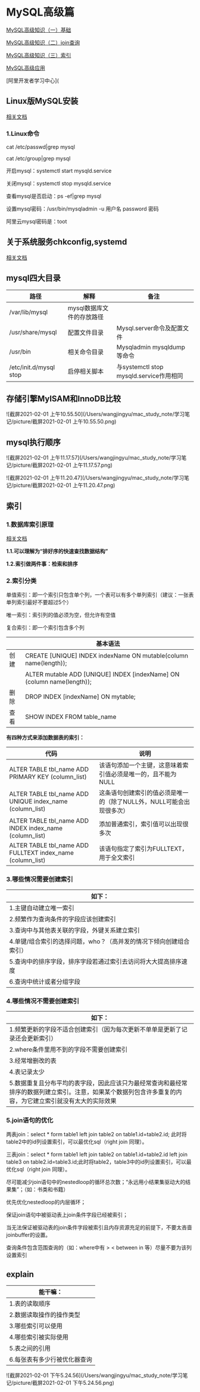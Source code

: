 # MySQL高级篇

[MySQL高级知识（一）基础](https://www.cnblogs.com/developer_chan/p/9205401.html)

[MySQL高级知识（二）join查询](https://www.cnblogs.com/developer_chan/p/9207687.html)

[MySQL高级知识（三）索引](https://www.cnblogs.com/developer_chan/p/9208404.html)



[MySQL高级应用](https://developer.aliyun.com/course/1762)

[阿里开发者学习中心](

## Linux版MySQL安装

[相关文档](https://blog.csdn.net/qq_45441466/article/details/109670194)

### 1.Linux命令

cat /etc/passwd|grep mysql

cat /etc/group|grep mysql

开启mysql：systemctl start mysqld.service

关闭mysql：systemctl stop mysqld.service

查看mysql是否启动：ps -ef|grep mysql

设置mysql密码：/usr/bin/mysqladmin -u 用户名 password 密码



阿里云mysql密码是：toot



## 关于系统服务chkconfig,systemd

[相关文档](https://blog.csdn.net/wash168/article/details/78495512)



## mysql四大目录

| 路径                   | 解释                      | 备注                                    |
| ---------------------- | ------------------------- | --------------------------------------- |
| /var/lib/mysql         | mysql数据库文件的存放路径 |                                         |
| /usr/share/mysql       | 配置文件目录              | Mysql.server命令及配置文件              |
| /usr/bin               | 相关命令目录              | Mysqladmin mysqldump等命令              |
| /etc/init.d/mysql stop | 启停相关脚本              | 与systemctl stop mysqld.service作用相同 |



## 存储引擎MyISAM和InnoDB比较

![截屏2021-02-01 上午10.55.50](/Users/wangjingyu/mac_study_note/学习笔记/picture/截屏2021-02-01 上午10.55.50.png)



## mysql执行顺序

![截屏2021-02-01 上午11.17.57](/Users/wangjingyu/mac_study_note/学习笔记/picture/截屏2021-02-01 上午11.17.57.png)

![截屏2021-02-01 上午11.20.47](/Users/wangjingyu/mac_study_note/学习笔记/picture/截屏2021-02-01 上午11.20.47.png)

## 索引

### 1.数据库索引原理

[相关文档](https://www.cnblogs.com/aspwebchh/p/6652855.html)

**1.1.可以理解为“排好序的快速查找数据结构”**

**1.2.索引做两件事：检索和排序**



### 2.索引分类

单值索引：即一个索引只包含单个列，一个表可以有多个单列索引（建议：一张表单列索引最好不要超过5个）

唯一索引：索引列的值必须为空，但允许有空值

复合索引：即一个索引包含多个列

|      | 基本语法                                                     |
| ---- | ------------------------------------------------------------ |
| 创建 | CREATE [UNIQUE] INDEX indexName ON mutable(column name(length)); |
|      | ALTER mutable ADD [UNIQUE] INDEX [indexName] ON (column name(length)); |
| 删除 | DROP INDEX [indexName] ON mytable;                           |
| 查看 | SHOW INDEX FROM table_name                                   |



**有四种方式来添加数据表的索引：**

| 代码                                                       | 说明                                                         |
| ---------------------------------------------------------- | ------------------------------------------------------------ |
| ALTER TABLE tbl_name ADD PRIMARY KEY (column_list)         | 该语句添加一个主键，这意味着索引值必须是唯一的，且不能为NULL |
| ALTER TABLE tbl_name ADD UNIQUE index_name (column_list)   | 这条语句创建索引的值必须是唯一的（除了NULL外，NULL可能会出现很多次） |
| ALTER TABLE tbl_name ADD INDEX index_name (column_list)    | 添加普通索引，索引值可以出现很多次                           |
| ALTER TABLE tbl_name ADD FULLTEXT index_name (column_list) | 该语句指定了索引为FULLTEXT，用于全文索引                     |



### 3.哪些情况需要创建索引

| 如下：                                                       |
| ------------------------------------------------------------ |
| 1.主键自动建立唯一索引                                       |
| 2.频繁作为查询条件的字段应该创建索引                         |
| 3.查询中与其他表关联的字段，外键关系建立索引                 |
| 4.单键/组合索引的选择问题，who？（高并发的情况下倾向创建组合索引） |
| 5.查询中的排序字段，排序字段若通过索引去访问将大大提高排序速度 |
| 6.查询中统计或者分组字段                                     |



### 4.哪些情况不需要创建索引

| 如下：                                                       |
| ------------------------------------------------------------ |
| 1.频繁更新的字段不适合创建索引（因为每次更新不单单是更新了记录还会更新索引） |
| 2.where条件里用不到的字段不需要创建索引                      |
| 3.经常增删改的表                                             |
| 4.表记录太少                                                 |
| 5.数据重复且分布平均的表字段，因此应该只为最经常查询和最经常排序的数据列建立索引。注意，如果某个数据列包含许多重复的内容，为它建立索引就没有太大的实际效果 |



### 5.join语句的优化

两表join：select * form table1 left join table2 on table1.id=table2.id; 此时将table2中的id列设置索引，可以最优化sql（right join 同理）。

三表join：select * form table1 left join table2 on table1.id=table2.id left join table3 on table2.id=table3.id;此时将table2，table3中的id列设置索引，可以最优化sql（right join 同理）。

尽可能减少join语句中的nestedloop的循环总次数；“永远用小结果集驱动大的结果集”；（如：书类和书籍）

优先优化nestedloop的内层循环；

保证join语句中被驱动表上join条件字段已经被索引；

当无法保证被驱动表的join条件字段被索引且内存资源充足的前提下，不要太吝啬joinbuffer的设置。

查询条件包含范围查询的（如：where中有 > < between in 等）尽量不要为该列设置索引



## explain

| 能干嘛：                     |
| ---------------------------- |
| 1.表的读取顺序               |
| 2.数据读取操作的操作类型     |
| 3.哪些索引可以使用           |
| 4.哪些索引被实际使用         |
| 5.表之间的引用               |
| 6.每张表有多少行被优化器查询 |

![截屏2021-02-01 下午5.24.56](/Users/wangjingyu/mac_study_note/学习笔记/picture/截屏2021-02-01 下午5.24.56.png)



